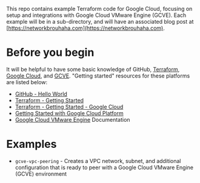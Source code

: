 This repo contains example Terraform code for Google Cloud, focusing on setup and integrations with Google Cloud VMware Engine (GCVE). Each example will be in a sub-directory, and will have an associated blog post at [https://networkbrouhaha.com](https://networkbrouhaha.com).

# Before you begin

It will be helpful to have some basic knowledge of GitHub, [Terraform](https://www.terraform.io/), [Google Cloud](https://cloud.google.com/), and [GCVE](https://cloud.google.com/vmware-engine). "Getting started" resources for these platforms are listed below:

* [GitHub - Hello World](https://guides.github.com/activities/hello-world/)
* [Terraform - Getting Started](https://learn.hashicorp.com/terraform)
* [Terraform - Getting Started - Google Cloud](https://learn.hashicorp.com/collections/terraform/gcp-get-started)
* [Getting Started with Google Cloud Platform](https://cloud.google.com/gcp/getting-started)
* [Google Cloud VMware Engine](https://cloud.google.com/vmware-engine/docs) Documentation

# Examples

* `gcve-vpc-peering` - Creates a VPC network, subnet, and additional configuration that is ready to peer with a Google Cloud VMware Engine (GCVE) environment